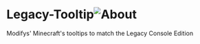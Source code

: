 # Legacy-Tooltip![About](https://user-images.githubusercontent.com/49575478/204980530-cd79afab-2a11-46e0-9717-39cb5a90a289.png)


Modifys' Minecraft's tooltips to match the Legacy Console Edition

